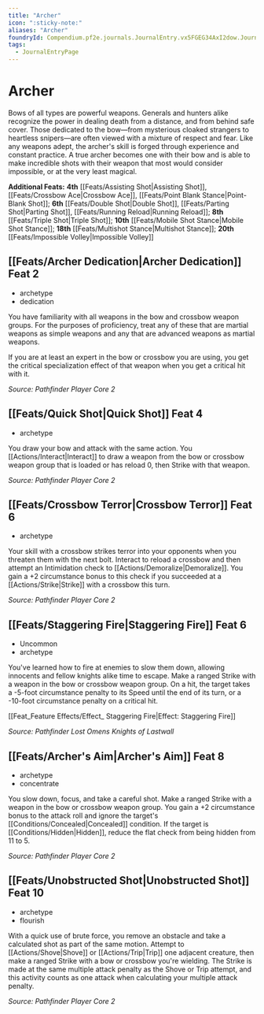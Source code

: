 ```yaml
---
title: "Archer"
icon: ":sticky-note:"
aliases: "Archer"
foundryId: Compendium.pf2e.journals.JournalEntry.vx5FGEG34AxI2dow.JournalEntryPage.o71hqcfzhCKXcSml
tags:
  - JournalEntryPage
---
```


# Archer
Bows of all types are powerful weapons. Generals and hunters alike recognize the power in dealing death from a distance, and from behind safe cover. Those dedicated to the bow—from mysterious cloaked strangers to heartless snipers—are often viewed with a mixture of respect and fear. Like any weapons adept, the archer's skill is forged through experience and constant practice. A true archer becomes one with their bow and is able to make incredible shots with their weapon that most would consider impossible, or at the very least magical.

**Additional Feats:** **4th** [[Feats/Assisting Shot|Assisting Shot]], [[Feats/Crossbow Ace|Crossbow Ace]], [[Feats/Point Blank Stance|Point-Blank Shot]]; **6th** [[Feats/Double Shot|Double Shot]], [[Feats/Parting Shot|Parting Shot]], [[Feats/Running Reload|Running Reload]]; **8th** [[Feats/Triple Shot|Triple Shot]]; **10th** [[Feats/Mobile Shot Stance|Mobile Shot Stance]]; **18th** [[Feats/Multishot Stance|Multishot Stance]]; **20th** [[Feats/Impossible Volley|Impossible Volley]]

## [[Feats/Archer Dedication|Archer Dedication]] Feat 2

*   archetype
*   dedication

You have familiarity with all weapons in the bow and crossbow weapon groups. For the purposes of proficiency, treat any of these that are martial weapons as simple weapons and any that are advanced weapons as martial weapons.

If you are at least an expert in the bow or crossbow you are using, you get the critical specialization effect of that weapon when you get a critical hit with it.

_Source: Pathfinder Player Core 2_

## [[Feats/Quick Shot|Quick Shot]] Feat 4

*   archetype

You draw your bow and attack with the same action. You [[Actions/Interact|Interact]] to draw a weapon from the bow or crossbow weapon group that is loaded or has reload 0, then Strike with that weapon.

_Source: Pathfinder Player Core 2_

## [[Feats/Crossbow Terror|Crossbow Terror]] Feat 6

*   archetype

Your skill with a crossbow strikes terror into your opponents when you threaten them with the next bolt. Interact to reload a crossbow and then attempt an Intimidation check to [[Actions/Demoralize|Demoralize]]. You gain a +2 circumstance bonus to this check if you succeeded at a [[Actions/Strike|Strike]] with a crossbow this turn.

_Source: Pathfinder Player Core 2_

## [[Feats/Staggering Fire|Staggering Fire]] Feat 6

*   Uncommon
*   archetype

You've learned how to fire at enemies to slow them down, allowing innocents and fellow knights alike time to escape. Make a ranged Strike with a weapon in the bow or crossbow weapon group. On a hit, the target takes a -5-foot circumstance penalty to its Speed until the end of its turn, or a -10-foot circumstance penalty on a critical hit.

[[Feat_Feature Effects/Effect_ Staggering Fire|Effect: Staggering Fire]]

_Source: Pathfinder Lost Omens Knights of Lastwall_

## [[Feats/Archer's Aim|Archer's Aim]] Feat 8

*   archetype
*   concentrate

You slow down, focus, and take a careful shot. Make a ranged Strike with a weapon in the bow or crossbow weapon group. You gain a +2 circumstance bonus to the attack roll and ignore the target's [[Conditions/Concealed|Concealed]] condition. If the target is [[Conditions/Hidden|Hidden]], reduce the flat check from being hidden from 11 to 5.

_Source: Pathfinder Player Core 2_

## [[Feats/Unobstructed Shot|Unobstructed Shot]] Feat 10

*   archetype
*   flourish

With a quick use of brute force, you remove an obstacle and take a calculated shot as part of the same motion. Attempt to [[Actions/Shove|Shove]] or [[Actions/Trip|Trip]] one adjacent creature, then make a ranged Strike with a bow or crossbow you're wielding. The Strike is made at the same multiple attack penalty as the Shove or Trip attempt, and this activity counts as one attack when calculating your multiple attack penalty.

_Source: Pathfinder Player Core 2_